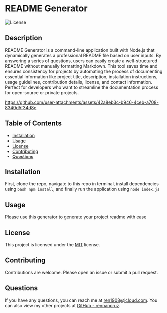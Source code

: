 # README Generator

![License](https://img.shields.io/badge/license-MIT-blue.svg)

## Description
README Generator is a command-line application built with Node.js that dynamically generates a professional README file based on user inputs. By answering a series of questions, users can easily create a well-structured README without manually formatting Markdown. This tool saves time and ensures consistency for projects by automating the process of documenting essential information like project title, description, installation instructions, usage guidelines, contribution details, license, and contact information. Perfect for developers who want to streamline the documentation process for open-source or private projects.

https://github.com/user-attachments/assets/42a8eb3c-b946-4ceb-a708-8340d5f34d8e

## Table of Contents
- [Installation](#installation)
- [Usage](#usage)
- [License](#license)
- [Contributing](#contributing)
- [Questions](#questions)

## Installation
First, clone the repo, navigate to this repo in terminal, install dependencies using ```bash npm install```, and finally run the application using ```node index.js```

## Usage
Please use this generator to generate your project readme with ease

## License

This project is licensed under the [MIT](https://opensource.org/licenses/MIT) license.

## Contributing
Contributions are welcome. Please open an issue or submit a pull request.

## Questions
If you have any questions, you can reach me at [ren1908@icloud.com](mailto:ren1908@icloud.com).
You can also view my other projects at [GitHub - rennancruz](https://github.com/rennancruz).
